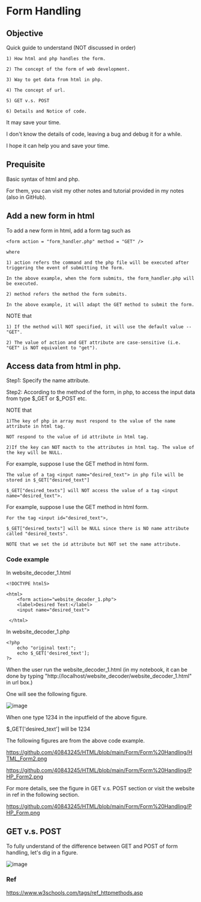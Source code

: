 # Form Handling
## Objective
Quick guide to understand (NOT discussed in order)
  
    1) How html and php handles the form.
    
    2) The concept of the form of web development.
    
    3) Way to get data from html in php.
    
    4) The concept of url.
    
    5) GET v.s. POST
    
    6) Details and Notice of code.
   
It may save your time. 
    
I don't know the details of code, leaving a bug and debug it for a while.

I hope it can help you and save your time.
  
## Prequisite
Basic syntax of html and php.

For them, you can visit my other notes and tutorial provided in my notes (also in GitHub).


## Add a new form in html
To add a new form in html, add a form tag such as  

    <form action = "form_handler.php" method = "GET" />
    
    where 
    
    1) action refers the command and the php file will be executed after triggering the event of submitting the form.
    
    In the above example, when the form submits, the form_handler.php will be executed.
    
    2) method refers the method the form submits. 
    
    In the above example, it will adapt the GET method to submit the form.
    
NOTE that
    
    1) If the method will NOT specified, it will use the default value -- "GET".
    
    2) The value of action and GET attribute are case-sensitive (i.e. "GET" is NOT equivalent to "get").
    
## Access data from html in php.

Step1: Specify the name attribute.

Step2: According to the method of the form, in php, to access the input data from type $_GET or $_POST etc.

NOTE that

    1)The key of php in array must respond to the value of the name attribute in html tag.
    
    NOT respond to the value of id attribute in html tag.
    
    2)If the key can NOT macth to the attributes in html tag. The value of the key will be NULL.
  
For example, suppose I use the GET method in html form.

    The value of a tag <input name="desired_text"> in php file will be stored in $_GET["desired_text"]
    
    $_GET["desired_texts"] will NOT access the value of a tag <input name="desired_text">.
    
For example, suppose I use the GET method in html form.

    For the tag <input id="desired_text">,  
    
    $_GET["desired_texts"] will be NULL since there is NO name attribute called "desired_texts". 
    
    NOTE that we set the id attribute but NOT set the name attribute.
    
    
  
### Code example

In website_decoder_1.html

    <!DOCTYPE html5>

    <html>
        <form action="website_decoder_1.php">
        <label>Desired Text:</label>
        <input name="desired_text">

     </html>

In website_decoder_1.php

    <?php
        echo "original text:";
        echo $_GET['desired_text'];
    ?>
        
        
When the user run the website_decoder_1.html (in my notebook, it can be done by typing "http://localhost/website_decoder/website_decoder_1.html" in url box.)

One will see the following figure.

![image](https://user-images.githubusercontent.com/75050655/227746707-aec91e1f-0881-4ea1-a25f-fa5ea42f6fc1.png)

When one type 1234 in the inputfield of the above figure.

$_GET['desired_text'] will be 1234

The following figures are from the above code example.
        
https://github.com/40843245/HTML/blob/main/Form/Form%20Handling/HTML_Form2.png

https://github.com/40843245/HTML/blob/main/Form/Form%20Handling/PHP_Form2.png

For more details, see the figure in GET v.s. POST section or visit the website in ref in the following section.

https://github.com/40843245/HTML/blob/main/Form/Form%20Handling/PHP_Form.png

## GET v.s. POST
To fully understand of the difference between GET and POST of form handling, let's dig in a figure.

![image](https://user-images.githubusercontent.com/75050655/227727831-7e4ecfb3-16ef-458b-bb2d-956537376e71.png)

### Ref

https://www.w3schools.com/tags/ref_httpmethods.asp
